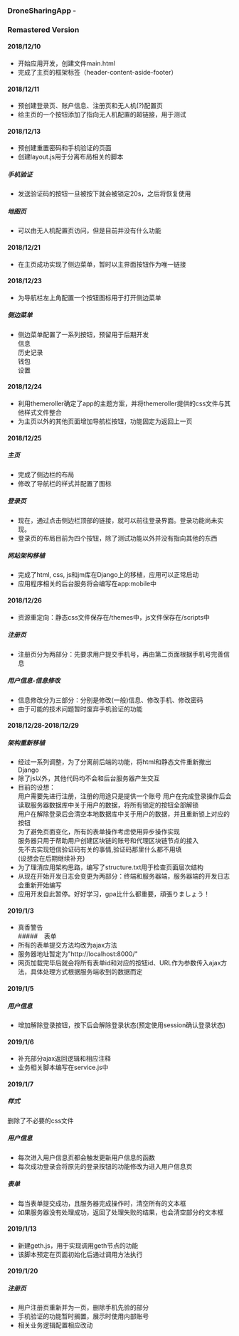### DroneSharingApp -
### Remastered Version
#### 2018/12/10 
* 开始应用开发，创建文件main.html
* 完成了主页的框架标签（header-content-aside-footer）

#### 2018/12/11
* 预创建登录页、账户信息、注册页和无人机(?)配置页
* 给主页的一个按钮添加了指向无人机配置的超链接，用于测试

#### 2018/12/13
* 预创建重置密码和手机验证的页面
* 创建layout.js用于分离布局相关的脚本
##### 手机验证
* 发送验证码的按钮一旦被按下就会被锁定20s，之后将恢复使用
##### 地图页
* 可以由无人机配置页访问，但是目前并没有什么功能

#### 2018/12/21
* 在主页成功实现了侧边菜单，暂时以主界面按钮作为唯一链接

#### 2018/12/23
* 为导航栏左上角配置一个按钮图标用于打开侧边菜单
##### 侧边菜单
* 侧边菜单配置了一系列按钮，预留用于后期开发<br>
信息<br>
历史记录<br>
钱包<br>
设置<br>

#### 2018/12/24
* 利用themeroller确定了app的主题方案，并将themeroller提供的css文件与其他样式文件整合
* 为主页以外的其他页面增加导航栏按钮，功能固定为返回上一页

#### 2018/12/25
##### 主页
* 完成了侧边栏的布局
* 修改了导航栏的样式并配置了图标
##### 登录页
* 现在，通过点击侧边栏顶部的链接，就可以前往登录界面。登录功能尚未实现。
* 登录页的布局目前为四个按钮，除了测试功能以外并没有指向其他的东西
##### 网站架构移植
* 完成了html, css, js和jm库在Django上的移植，应用可以正常启动
* 应用程序相关的后台服务将会编写在app:mobile中

#### 2018/12/26
* 资源重定向：静态css文件保存在/themes中，js文件保存在/scripts中
##### 注册页
* 注册页分为两部分：先要求用户提交手机号，再由第二页面根据手机号完善信息
##### 用户信息-信息修改
* 信息修改分为三部分：分别是修改(一般)信息、修改手机、修改密码
* 由于可能的技术问题暂时废弃手机验证的功能

#### 2018/12/28-2018/12/29
##### 架构重新移植
* 经过一系列调整，为了分离前后端的功能，将html和静态文件重新撤出Django
* 除了js以外，其他代码均不会和后台服务器产生交互
* 目前的设想：<br>
    用户需要先进行注册，注册的用途只是提供一个账号
    用户在完成登录操作后会读取服务器数据库中关于用户的数据，将所有锁定的按钮全部解锁<br>
    用户在解除登录后会清空本地数据库中关于用户的数据，并且重新锁上对应的按钮<br>
    为了避免页面变化，所有的表单操作考虑使用异步操作实现<br>
    服务器只用于帮助用户创建区块链的账号和代理区块链节点的接入<br>
    先不去实现短信验证码有关的事情,验证码那里什么都不用填<br>
    (设想会在后期继续补充)
* 为了理清应用架构思路，编写了structure.txt用于检查页面层次结构
* 从现在开始开发日志会变更为两部分：终端和服务器端，服务器端的开发日志会重新开始编写
* 应用开发自此暂停。好好学习，gpa比什么都重要，頑張りましょう！

#### 2019/1/3
* 真香警告<br>
#####　表单
* 所有的表单提交方法均改为ajax方法
* 服务器地址暂定为"http://localhost:8000/"
* 网页加载完毕后就会将所有表单id和对应的按钮id、URL作为参数传入ajax方法，具体处理方式根据服务端收到的数据而定

#### 2019/1/5
##### 用户信息
* 增加解除登录按钮，按下后会解除登录状态(预定使用session确认登录状态)

#### 2019/1/6
* 补充部分ajax返回逻辑和相应注释
* 业务相关脚本编写在service.js中

#### 2019/1/7
##### 样式
删除了不必要的css文件
##### 用户信息
* 每次进入用户信息页都会触发更新用户信息的函数
* 每次成功登录会将原先的登录按钮的功能修改为进入用户信息页
##### 表单
* 每当表单提交成功，且服务器完成操作时，清空所有的文本框
* 如果服务器没有处理成功，返回了处理失败的结果，也会清空部分的文本框

#### 2019/1/13
* 新建geth.js，用于实现调用geth节点的功能
* 该脚本预定在页面初始化后通过调用方法执行

#### 2019/1/20
##### 注册页
* 用户注册页重新并为一页，删除手机先验的部分
* 手机验证的功能暂时搁置，展示时使用内部账号
* 相关业务逻辑配置相应改动
